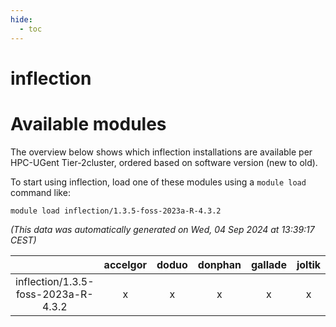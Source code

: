 ```yaml
---
hide:
  - toc
---
```


inflection
==========

# Available modules


The overview below shows which inflection installations are available per HPC-UGent Tier-2cluster, ordered based on software version (new to old).

To start using inflection, load one of these modules using a `module load` command like:

```shell
module load inflection/1.3.5-foss-2023a-R-4.3.2
```

*(This data was automatically generated on Wed, 04 Sep 2024 at 13:39:17 CEST)*  

| |accelgor|doduo|donphan|gallade|joltik|shinx|skitty|
| :---: | :---: | :---: | :---: | :---: | :---: | :---: | :---: |
|inflection/1.3.5-foss-2023a-R-4.3.2|x|x|x|x|x|-|x|
